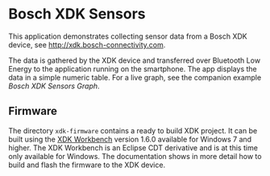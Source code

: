 # Bosch XDK Sensors
This application demonstrates collecting sensor data from a Bosch XDK device, see http://xdk.bosch-connectivity.com.

The data is gathered by the XDK device and transferred over Bluetooth Low Energy to the application running on the smartphone. The app displays the data in a simple numeric table. For a live graph, see the companion example *Bosch XDK Sensors Graph*.

## Firmware
The directory `xdk-firmware` contains a ready to build XDK project. It can be built using the [XDK Workbench](http://xdk.bosch-connectivity.com/software-downloads) version 1.6.0 available for Windows 7 and higher. The XDK Workbench is an Eclipse CDT derivative and is at this time only available for Windows. The documentation shows in more detail how to build and flash the firmware to the XDK device.
